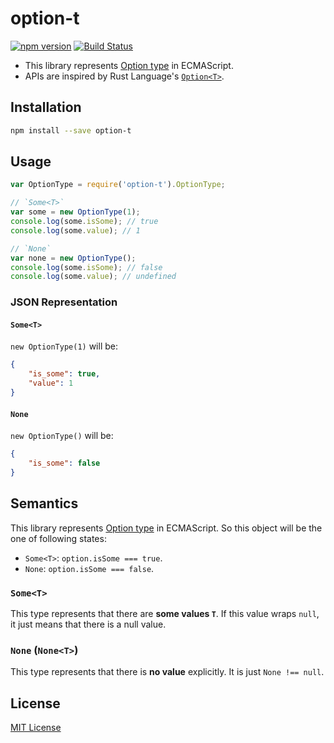 # option-t

[![npm version](https://badge.fury.io/js/option-t.svg)](http://badge.fury.io/js/option-t)
[![Build Status](https://secure.travis-ci.org/saneyuki/option-t.js.svg?branch=master)](http://travis-ci.org/saneyuki/option-t.js)

* This library represents [Option type](http://en.wikipedia.org/wiki/Option_type) in ECMAScript.
* APIs are inspired by Rust Language's [`Option<T>`](https://doc.rust-lang.org/std/option/).


## Installation

```sh
npm install --save option-t
```

## Usage

```javascript
var OptionType = require('option-t').OptionType;

// `Some<T>`
var some = new OptionType(1);
console.log(some.isSome); // true
console.log(some.value); // 1

// `None`
var none = new OptionType();
console.log(some.isSome); // false
console.log(some.value); // undefined
```

### JSON Representation

#### `Some<T>`

`new OptionType(1)` will be:

```json
{
    "is_some": true,
    "value": 1
}
```

#### `None`

`new OptionType()` will be:

```json
{
    "is_some": false
}
```


## Semantics

This library represents [Option type](http://en.wikipedia.org/wiki/Option_type) in ECMAScript.
So this object will be the one of following states:

* `Some<T>`: `option.isSome === true`.
* `None`: `option.isSome === false`.


### `Some<T>`

This type represents that there are **some values `T`**.
If this value wraps `null`, it just means that there is a null value.


### `None` (`None<T>`)

This type represents that there is **no value** explicitly.
It is just `None !== null`.


## License

[MIT License](./LICENSE.MIT)
